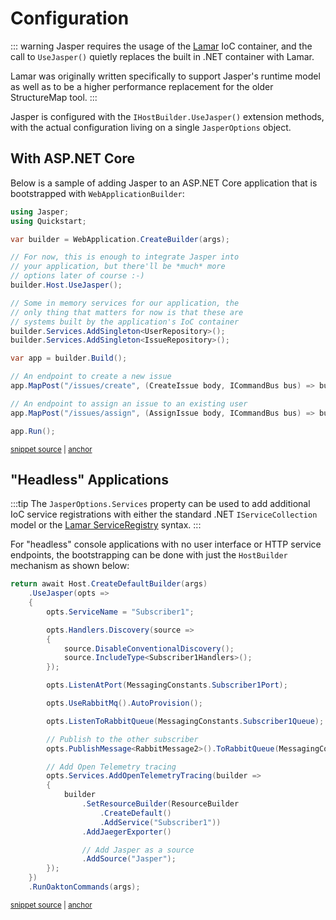 # Configuration

::: warning
Jasper requires the usage of the [Lamar](https://jasperfx.github.io/lamar) IoC container, and the call
to `UseJasper()` quietly replaces the built in .NET container with Lamar.

Lamar was originally written specifically to support Jasper's runtime model as well as to be a higher performance
replacement for the older StructureMap tool.
:::

Jasper is configured with the `IHostBuilder.UseJasper()` extension methods, with the actual configuration
living on a single `JasperOptions` object.

## With ASP.NET Core

Below is a sample of adding Jasper to an ASP.NET Core application that is bootstrapped with
`WebApplicationBuilder`:

<!-- snippet: sample_Quickstart_Program -->
<a id='snippet-sample_quickstart_program'></a>
```cs
using Jasper;
using Quickstart;

var builder = WebApplication.CreateBuilder(args);

// For now, this is enough to integrate Jasper into
// your application, but there'll be *much* more
// options later of course :-)
builder.Host.UseJasper();

// Some in memory services for our application, the
// only thing that matters for now is that these are
// systems built by the application's IoC container
builder.Services.AddSingleton<UserRepository>();
builder.Services.AddSingleton<IssueRepository>();

var app = builder.Build();

// An endpoint to create a new issue
app.MapPost("/issues/create", (CreateIssue body, ICommandBus bus) => bus.InvokeAsync(body));

// An endpoint to assign an issue to an existing user
app.MapPost("/issues/assign", (AssignIssue body, ICommandBus bus) => bus.InvokeAsync(body));

app.Run();
```
<sup><a href='https://github.com/JasperFx/alba/blob/master/src/Samples/Quickstart/Program.cs#L1-L30' title='Snippet source file'>snippet source</a> | <a href='#snippet-sample_quickstart_program' title='Start of snippet'>anchor</a></sup>
<!-- endSnippet -->

## "Headless" Applications

:::tip
The `JasperOptions.Services` property can be used to add additional IoC service registrations with
either the standard .NET `IServiceCollection` model or the [Lamar ServiceRegistry](https://jasperfx.github.io/lamar/guide/ioc/registration/registry-dsl.html) syntax.
:::

For "headless" console applications with no user interface or HTTP service endpoints, the bootstrapping
can be done with just the `HostBuilder` mechanism as shown below:

<!-- snippet: sample_bootstrapping_headless_service -->
<a id='snippet-sample_bootstrapping_headless_service'></a>
```cs
return await Host.CreateDefaultBuilder(args)
    .UseJasper(opts =>
    {
        opts.ServiceName = "Subscriber1";

        opts.Handlers.Discovery(source =>
        {
            source.DisableConventionalDiscovery();
            source.IncludeType<Subscriber1Handlers>();
        });

        opts.ListenAtPort(MessagingConstants.Subscriber1Port);

        opts.UseRabbitMq().AutoProvision();

        opts.ListenToRabbitQueue(MessagingConstants.Subscriber1Queue);

        // Publish to the other subscriber
        opts.PublishMessage<RabbitMessage2>().ToRabbitQueue(MessagingConstants.Subscriber2Queue);

        // Add Open Telemetry tracing
        opts.Services.AddOpenTelemetryTracing(builder =>
        {
            builder
                .SetResourceBuilder(ResourceBuilder
                    .CreateDefault()
                    .AddService("Subscriber1"))
                .AddJaegerExporter()

                // Add Jasper as a source
                .AddSource("Jasper");
        });
    })
    .RunOaktonCommands(args);
```
<sup><a href='https://github.com/JasperFx/alba/blob/master/src/opentelemetry/Subscriber1/Program.cs#L10-L47' title='Snippet source file'>snippet source</a> | <a href='#snippet-sample_bootstrapping_headless_service' title='Start of snippet'>anchor</a></sup>
<!-- endSnippet -->
